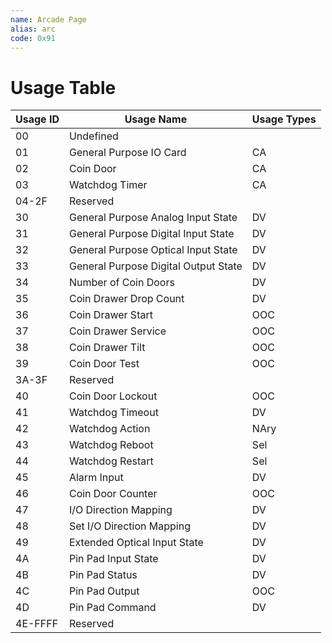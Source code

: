 ```yaml
---
name: Arcade Page
alias: arc
code: 0x91
---
```

# Usage Table

| Usage ID | Usage Name                           | Usage Types |
|----------|--------------------------------------|-------------|
| 00       | Undefined                            |             |
| 01       | General  Purpose  IO  Card           | CA          |
| 02       | Coin  Door                           | CA          |
| 03       | Watchdog  Timer                      | CA          |
| 04-2F    | Reserved                             |             |
| 30       | General Purpose Analog Input State   | DV          |
| 31       | General Purpose Digital Input State  | DV          |
| 32       | General Purpose Optical Input State  | DV          |
| 33       | General Purpose Digital Output State | DV          |
| 34       | Number of Coin Doors                 | DV          |
| 35       | Coin Drawer Drop Count               | DV          |
| 36       | Coin Drawer Start                    | OOC         |
| 37       | Coin Drawer Service                  | OOC         |
| 38       | Coin Drawer Tilt                     | OOC         |
| 39       | Coin Door Test                       | OOC         |
| 3A-3F    | Reserved                             |             |
| 40       | Coin Door Lockout                    | OOC         |
| 41       | Watchdog Timeout                     | DV          |
| 42       | Watchdog Action                      | NAry        |
| 43       | Watchdog Reboot                      | Sel         |
| 44       | Watchdog Restart                     | Sel         |
| 45       | Alarm Input                          | DV          |
| 46       | Coin Door Counter                    | OOC         |
| 47       | I/O Direction Mapping                | DV          |
| 48       | Set I/O Direction Mapping            | DV          |
| 49       | Extended Optical Input State         | DV          |
| 4A       | Pin Pad Input State                  | DV          |
| 4B       | Pin Pad Status                       | DV          |
| 4C       | Pin Pad Output                       | OOC         |
| 4D       | Pin Pad Command                      | DV          |
| 4E-FFFF  | Reserved                             |             |
